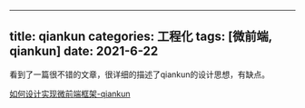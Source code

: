 
---
title: qiankun
categories: 工程化
tags: [微前端, qiankun]
date: 2021-6-22
---

看到了一篇很不错的文章，很详细的描述了qiankun的设计思想，有缺点。

[如何设计实现微前端框架-qiankun](https://mp.weixin.qq.com/s/XnE5zvYRhCdckdM2hclaLA)